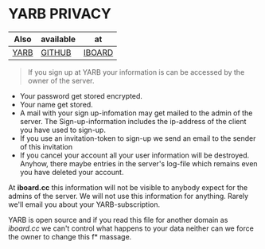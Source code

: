 # YARB PRIVACY


Also   | available| at
-------|----------|---------
[YARB] | [GITHUB] | [IBOARD]


> If you sign up at YARB your information is can be accessed by the owner of the
server.

* Your password get stored encrypted.
* Your name get stored.
* A mail with your sign up-infomation may get mailed to the
  admin of the server. The Sign-up-information includes the ip-address
  of the client you have used to sign-up.
* If you use an invitation-token to sign-up we send an email to the
  sender of this invitation
* If you cancel your account all your user information will be destroyed.
  Anyhow, there maybe entries in the server's log-file which remains
  even you have deleted your account.

At **iboard.cc** this information will not be visible to anybody expect
for the admins of the server. We will not use this information for anything.
Rarely we'll email you about your YARB-subscription.

YARB is open source and if you read this file for another domain
as _iboard.cc_ we can't control what happens to your data neither can
we force the owner to change this f* massage.


[YARB]: http://yarb.iboard.cc/pages/privacy
[GITHUB]: https://github.com/iboard/yarb/blob/master/PRIVACY.md
[IBOARD]: http://dav.iboard.cc/container/yarb/doc/file.PRIVACY.html


